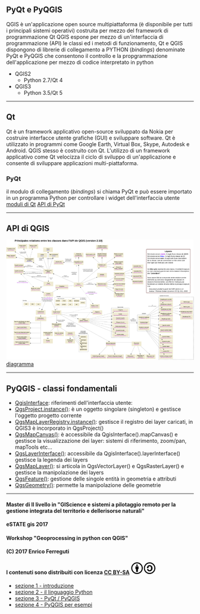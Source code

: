 
## PyQt e PyQGIS
QGIS è un'applicazione open source multipiattaforma (è disponibile per tutti i principali sistemi operativi) costruita per mezzo del framework di programmazione Qt 
QGIS espone per mezzo di un'interfaccia di programmazione (API) le classi ed i metodi di funzionamento, 
Qt e QGIS dispongono di librerie di collegamento a PYTHON (*bindings*) denominate PyQt e PyQGIS che consentono il controllo e la propgrammazione dell'applicazione per mezzo di codice interpretato in python
* QGIS2
	* Python 2.7/Qt 4
* QGIS3
   * Python 3.5/Qt 5
   
---
## Qt

Qt è un framework applicativo open-source sviluppato da Nokia per costruire interfacce utente grafiche (GUI) e sviluppare software. Qt è utilizzato in programmi come Google Earth, Virtual Box, Skype, Autodesk e Android. QGIS stesso è costruito con Qt. L'utilizzo di un framework applicativo come Qt velocizza il ciclo di sviluppo di un'applicazione e consente di sviluppare applicazioni multi-piattaforma.
### PyQt
il modulo di collegamento (*bindings*) si chiama PyQt e può essere importato in un programma Python per controllare i widget dell'interfaccia utente
[moduli di Qt](http://doc.qt.io/qt-4.8/modules.html)
[API di PyQt](http://pyqt.sourceforge.net/Docs/PyQt4/modules.html)

---

## API di QGIS
![diagramma delle classi](./diagramme_principal_low.png)
[diagramma](https://raw.githubusercontent.com/webgeodatavore/qgis-class-diagram/master/diagramme_principal.png)

---
## PyQGIS - classi fondamentali

* [QgisInterface](https://qgis.org/api/classQgisInterface.html): riferimenti dell'interfaccia utente:
* [QgsProject.instance()](https://qgis.org/api/classQgisInterface.html): è un oggetto singolare (singleton) e gestisce l'oggetto progetto corrente
* [QgsMapLayerRegistry.instance()](https://qgis.org/api/2.18/classQgsMapLayerRegistry.html): gestisce il registro dei layer caricati, in QGIS3 è incorporato in QgsProject()
* [QgsMapCanvas()](https://qgis.org/api/classQgsMapCanvas.html): è accessibile da QgisInterface().mapCanvas() e gestisce la visualizzazione dei layer: sistemi di riferimento, zoom/pan, mapTools etc...
* [QgsLayerInterface()](http://qgis.org/api/2.18/classQgsLegendInterface.html): accessibile da QgisInterface().layerInterface() gestisce la legenda dei layers
* [QgsMapLayer()](https://qgis.org/api/classQgsMapLayer.html): si articola in QgsVectorLayer() e QgsRasterLayer() e gestisce la manipolazione dei layers
* [QgsFeature()](https://qgis.org/api/classQgsFeature.html): gestione delle singole entità in geometria e attributi
* [QgsGeometry()](https://qgis.org/api/classQgsGeometry.html): permette la manipolazione delle geometrie

---

#### Master di II livello in "GIScience e sistemi a pilotaggio remoto per la gestione integrata del territorio e dellerisorse naturali"
#### eSTATE gis 2017
#### Workshop "Geoprocessing in python con QGIS"

#### (C) 2017 Enrico Ferreguti
#### I contenuti sono distribuiti con licenza [CC BY-SA](https://creativecommons.org/licenses/by-sa/3.0/it/) ![](CC-BY-SA_icon.svg.png)

* [sezione 1 - introduzione](./workshop_0.html)
* [sezione 2 - il linguaggio Python](./workshop_1.html)
* [sezione 3 - PyQt / PyQGIS](./workshop_2.html)
* [sezione 4 - PyQGIS per esempi](./workshop_3.html)
